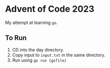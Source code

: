 # Advent of Code 2023
My attempt at learning `go`.

## To Run
1. CD into the day directory.
2. Copy input to `input.txt` in the same directory.
3. Run using `go run {gofile}`